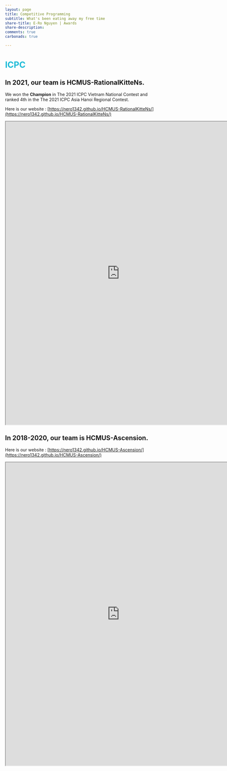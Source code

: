 ```yaml
---
layout: page
title: Competitive Programming
subtitle: What's been eating away my free time
share-title: E-Ro Nguyen | Awards
share-description: 
comments: true
carbonads: true

---
```



# <font color='#1ebbd7'>ICPC</font>
## In 2021, our team is HCMUS-RationalKitteNs. 

We won the **Champion** in The 2021 ICPC Vietnam National Contest and ranked 4th in the The 2021 ICPC Asia Hanoi Regional Contest.

Here is our website : [https://nero1342.github.io/HCMUS-RationalKitteNs/](https://nero1342.github.io/HCMUS-RationalKitteNs/)

<iframe id="video" width="750" height="1000" src="https://nero1342.github.io/HCMUS-RationalKitteNs/"></iframe>



<!-- # <font color='#1ebbd7'>ICPC</font> -->
## In 2018-2020, our team is HCMUS-Ascension. 


Here is our website : [https://nero1342.github.io/HCMUS-Ascension/](https://nero1342.github.io/HCMUS-Ascension/)

<iframe id="video" width="750" height="1000" src="https://nero1342.github.io/HCMUS-Ascension/"></iframe>


